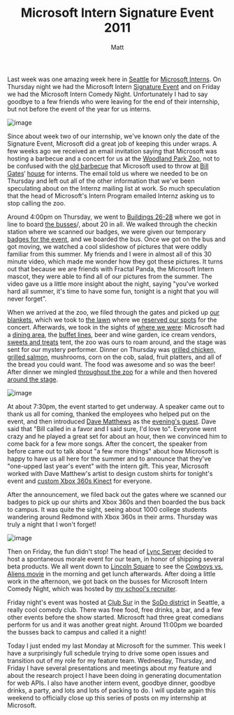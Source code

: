 ﻿---
layout: post
title: Microsoft Intern Signature Event 2011
author: Matt
permalink: /2011/08/microsoft-intern-signature-event-2011/
categories:
  - Life
tags:
  - microsoft
  - summer
---

Last week was one amazing week here in [Seattle](http://www.seattle.gov/visiting/) for [Microsoft Interns](http://careers.microsoft.com/careers/en/us/collegeinternships.aspx). On Thursday night we had the Microsoft Intern [Signature Event](http://jobsblog.com/blog/microsoftinterncelebration2011/) and on Friday we had the Microsoft Intern Comedy Night. Unfortunately I had to say goodbye to a few friends who were leaving for the end of their internship, but not before the event of the year for us interns.

![image](http://mbmccormick.github.com/images/2012/05/5986465935_07543698bf_m_d.jpg "Image 1")

Since about week two of our internship, we've known only the date of the Signature Event, Microsoft did a great job of keeping this under wraps. A few weeks ago we received an email invitation saying that Microsoft was hosting a barbecue and a concert for us at the [Woodland Park Zoo](http://www.zoo.org/), not to be confused with the [old barbecue](http://www.eweek.com/c/a/IT-Management/Microsoft-Summer-Interns-Party-at-Bills/) that Microsoft used to throw at [Bill Gates](http://www.microsoft.com/presspass/exec/billg/)‘ [house](http://en.wikipedia.org/wiki/Bill_Gates'_house) for interns. The email told us where we needed to be on Thursday and left out all of the other information that we've been speculating about on the Internz mailing list at work. So much speculation that the head of Microsoft's Intern Program emailed Internz asking us to stop calling the zoo.

Around 4:00pm on Thursday, we went to [Buildings 26-28](https://foursquare.com/venue/122809) where we got in line to board [the busses](http://www.flickr.com/photos/mbmccormick/5987024190/in/set-72157627184124957)/, about 20 in all. We walked through the checkin station where we scanned our badges, we were given our temporary [badges for the event](http://www.flickr.com/photos/mbmccormick/5986465935/in/set-72157627184124957/), and we boarded the bus. Once we got on the bus and got moving, we watched a cool slideshow of pictures that were oddly familiar from this summer. My friends and I were in almost all of this 30 minute video, which made me wonder how they got these pictures. It turns out that because we are friends with Fractal Panda, the Microsoft Intern mascot, they were able to find all of our pictures from the summer. The video gave us a little more insight about the night, saying "you've worked hard all summer, it's time to have some fun, tonight is a night that you will never forget".

When we arrived at the zoo, we filed through the gates and picked up [our blankets](http://www.flickr.com/photos/mbmccormick/5986470303/in/set-72157627184124957/), which we took to [the lawn](http://www.flickr.com/photos/mbmccormick/5986470303/in/set-72157627184124957/) where we [reserved our spots](http://www.flickr.com/photos/mbmccormick/5986470303/in/set-72157627184124957/) for the concert. Afterwards, we took in the sights of [where we were](http://www.flickr.com/photos/mbmccormick/5986470303/in/set-72157627184124957/): Microsoft had a [dining area](http://www.flickr.com/photos/mbmccormick/5986470303/in/set-72157627184124957/), the [buffet lines](http://www.flickr.com/photos/mbmccormick/5986470303/in/set-72157627184124957/), beer and wine garden, ice cream vendors, [sweets and treats](http://www.flickr.com/photos/mbmccormick/5986470303/in/set-72157627184124957/) tent, the zoo was ours to roam around, and the stage was sent for our mystery performer. Dinner on Thursday was [grilled chicken, grilled salmon](http://www.flickr.com/photos/mbmccormick/5986470303/in/set-72157627184124957/), mushrooms, corn on the cob, salad, fruit platters, and all of the bread you could want. The food was awesome and so was the beer! After dinner we mingled [throughout the zoo](http://www.flickr.com/photos/mbmccormick/5986470303/in/set-72157627184124957/) for a while and then hovered [around the stage](http://www.flickr.com/photos/mbmccormick/5986470303/in/set-72157627184124957/).

![image](http://mbmccormick.github.com/images/2012/05/5987029290_b108a290c5_m_d.jpg "Image 2")

At about 7:30pm, the event started to get underway. A speaker came out to thank us all for coming, thanked the employees who helped put on the event, and then introduced [Dave Matthews](http://www.davematthewsband.com/) as the [evening's guest](http://www.flickr.com/photos/mbmccormick/5987029034/in/set-72157627184124957/). Dave said that "Bill called in a favor and I said sure, I'd love to". Everyone went crazy and he played a great set for about an hour, then we convinced him to come back for a few more songs. After the concert, the speaker from before came out to talk about "a few more things" about how Microsoft is happy to have us all here for the summer and to announce that they've "one-upped last year's event" with the intern gift. This year, Microsoft worked with Dave Matthew's artist to design custom shirts for tonight's event and [custom Xbox 360s Kinect](http://www.flickr.com/photos/mbmccormick/5987029034/in/set-72157627184124957/) for everyone.

After the announcement, we filed back out the gates where we scanned our badges to pick up our shirts and Xbox 360s and then boarded the bus back to campus. It was quite the sight, seeing about 1000 college students wandering around Redmond with Xbox 360s in their arms. Thursday was truly a night that I won't forget!

![image](http://mbmccormick.github.com/images/2012/05/5986471043_e0165449e7_m_d.jpg "Image 3")

Then on Friday, the fun didn't stop! The head of [Lync Server](http://lync.microsoft.com/en-us/Pages/default.aspx) decided to host a spontaneous morale event for our team, in honor of shipping several beta products. We all went down to [Lincoln Square](http://www.bellevuesquare.com/) to see the [Cowboys vs. Aliens movie](http://www.cowboysandaliensmovie.com/) in the morning and get lunch afterwards. After doing a little work in the afternoon, we got back on the busses for Microsoft Intern Comedy Night, which was hosted by [my school's recruiter](http://careers.microsoft.com/careers/en/us/RecruiterRondell.aspx).

Friday night's event was hosted at [Club Sur](http://www.seattleclubsur.com/) in the [SoDo district](http://en.wikipedia.org/wiki/SoDo,_Seattle) in Seattle, a really cool comedy club. There was free food, free drinks, a bar, and a few other events before the show started. Microsoft had three great comedians perform for us and it was another great night. Around 11:00pm we boarded the busses back to campus and called it a night!

Today I just ended my last Monday at Microsoft for the summer. This week I have a surprisingly full schedule trying to drive some open issues and transition out of my role for my feature team. Wednesday, Thursday, and Friday I have several presentations and meetings about my feature and about the research project I have been doing in generating documentation for web APIs. I also have another intern event, goodbye dinner, goodbye drinks, a party, and lots and lots of packing to do. I will update again this weekend to officially close up this series of posts on my internship at Microsoft.